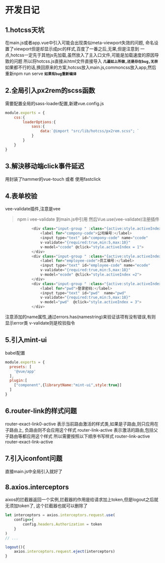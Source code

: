 # 开发日记


## 1.hotcss天坑
在main.js或者app.vue中引入可能会出现类似meta-viewport失效的问题,
命名设置了viewport但是却显示成pc的样式,百度了一番之后,无果,但是注意到
一点,hotcss一定先于其他js先加载,虽然放入了主入口文件,可能是加载速度的原因导致的问题
所以将hotcss.js直接从html文件直接导入 
**`几遍如上所做,还是存在bug,无奈`**
如果都不行的话,换回原来的方案,hotcss放入main.js,commoncss放入app,然后重新npm run serve
**`如果有bug重新编译`**
## 2.全局引入px2rem的scss函数
需要配置全局的sass-loader配置,新建vue.config.js
```js
module.exports = {
    css:{
        loaderOptions:{
            sass:{
                data:`@import "src/lib/hotcss/px2rem.scss"; `
            }
        }
    }
}

```
## 3.解決移动端click事件延迟
 用封装了hammer的vue-touch 或者 使用fastclick
## 4.表单校验
vee-validate插件,注意是vee
>npm i vee-validate
到main.js中引用 然后Vue.use(vee-validate)注册插件
```js
            <div class="input-group " :class="{active:style.activeIndex===1,error:errors.has('ccode')}">
                <label for="compony-code">公司编号:</label>
                <input type="text" id="compony-code" name="ccode"
                v-validate="{required:true,min:5,max:18}"
                v-model="ccode" @click="style.activeIndex = 1">
            </div>
            <div class="input-group " :class="{active:style.activeIndex===2,error:errors.has('ecode')}">
                <label for="employee-code">员工编号:</label>
                <input type="text" id="employee-code" name="ecode"
                v-validate="{required:true,min:5,max:18}"
                v-model="ecode" @click="style.activeIndex =2">
            </div>
            <div class="input-group " :class="{active:style.activeIndex===2,error:errors.has('pwd')}">
                <label for="pwd">登录密码:</label>
                <input type="text" id="pwd"  name="pwd"
                v-validate="{required:true,min:5,max:18}"
                v-model="pwd"  @click="style.activeIndex = 3">
            </div>
```
注意添加的name属性,通过errors.has(namestring)来验证该项有没有错误,有则显示error类
v-validate则是校验指令
## 5.引入mint-ui
babel配置
```js
module.exports = {
  presets: [
    '@vue/app'
  ],
  plugin:[
    ["component",{librarytName:"mint-ui",style:true}]
  ]
}

```
## 6.router-link的样式问题
router-exact-link0-active 表示当前路由激活的样式类,如果是子路由,则只应用在子路由上,
负路由则不会应用这个样式
router-link-active 表示激活的路由,包括父子路由等都应用这个样式
所以需要按照以下顺序书写样式
router-link-active
router-exact-link-active
## 7.引入iconfont问题
直接main.js中全局引入就好了

## 8.axios.interceptors
aixos的拦截器返回一个实例,拦截器的作用是给请求加上token,但是logout之后就无须加token了,
这个拦截器也就可以删除了
```js
let interceptors = axios.interceptors.request.use(
    config=>{
        config.headers.Authorization = token
    }
)
// ...

logout(){
    axios.interceptors.request.eject(interceptors)
}

```



